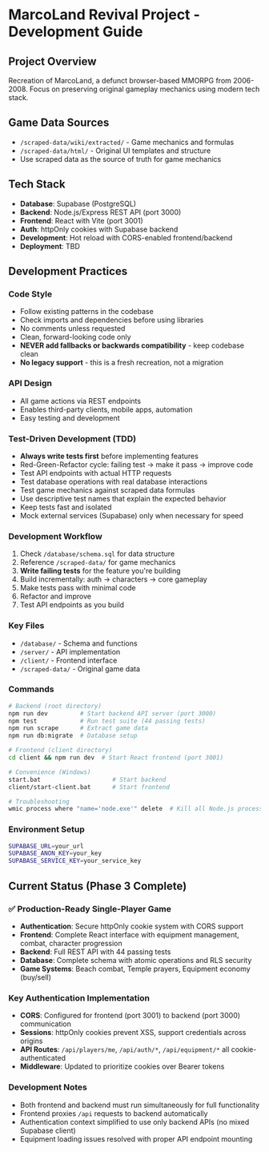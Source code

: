 # MarcoLand Revival Project - Development Guide

## Project Overview
Recreation of MarcoLand, a defunct browser-based MMORPG from 2006-2008. Focus on preserving original gameplay mechanics using modern tech stack.

## Game Data Sources
- `/scraped-data/wiki/extracted/` - Game mechanics and formulas
- `/scraped-data/html/` - Original UI templates and structure
- Use scraped data as the source of truth for game mechanics

## Tech Stack
- **Database**: Supabase (PostgreSQL)
- **Backend**: Node.js/Express REST API (port 3000)
- **Frontend**: React with Vite (port 3001)
- **Auth**: httpOnly cookies with Supabase backend
- **Development**: Hot reload with CORS-enabled frontend/backend
- **Deployment**: TBD

## Development Practices

### Code Style
- Follow existing patterns in the codebase
- Check imports and dependencies before using libraries
- No comments unless requested
- Clean, forward-looking code only
- **NEVER add fallbacks or backwards compatibility** - keep codebase clean
- **No legacy support** - this is a fresh recreation, not a migration

### API Design
- All game actions via REST endpoints
- Enables third-party clients, mobile apps, automation
- Easy testing and development

### Test-Driven Development (TDD)
- **Always write tests first** before implementing features
- Red-Green-Refactor cycle: failing test → make it pass → improve code
- Test API endpoints with actual HTTP requests
- Test database operations with real database interactions
- Test game mechanics against scraped data formulas
- Use descriptive test names that explain the expected behavior
- Keep tests fast and isolated
- Mock external services (Supabase) only when necessary for speed

### Development Workflow
1. Check `/database/schema.sql` for data structure
2. Reference `/scraped-data/` for game mechanics
3. **Write failing tests** for the feature you're building
4. Build incrementally: auth → characters → core gameplay
5. Make tests pass with minimal code
6. Refactor and improve
7. Test API endpoints as you build

### Key Files
- `/database/` - Schema and functions
- `/server/` - API implementation
- `/client/` - Frontend interface
- `/scraped-data/` - Original game data

### Commands
```bash
# Backend (root directory)
npm run dev         # Start backend API server (port 3000)
npm test            # Run test suite (44 passing tests)
npm run scrape      # Extract game data
npm run db:migrate  # Database setup

# Frontend (client directory)  
cd client && npm run dev  # Start React frontend (port 3001)

# Convenience (Windows)
start.bat                    # Start backend
client/start-client.bat      # Start frontend

# Troubleshooting
wmic process where "name='node.exe'" delete  # Kill all Node.js processes (Windows)
```

### Environment Setup
```bash
SUPABASE_URL=your_url
SUPABASE_ANON_KEY=your_key
SUPABASE_SERVICE_KEY=your_service_key
```

## Current Status (Phase 3 Complete)

### ✅ Production-Ready Single-Player Game
- **Authentication**: Secure httpOnly cookie system with CORS support
- **Frontend**: Complete React interface with equipment management, combat, character progression  
- **Backend**: Full REST API with 44 passing tests
- **Database**: Complete schema with atomic operations and RLS security
- **Game Systems**: Beach combat, Temple prayers, Equipment economy (buy/sell)

### Key Authentication Implementation
- **CORS**: Configured for frontend (port 3001) to backend (port 3000) communication
- **Sessions**: httpOnly cookies prevent XSS, support credentials across origins
- **API Routes**: `/api/players/me`, `/api/auth/*`, `/api/equipment/*` all cookie-authenticated
- **Middleware**: Updated to prioritize cookies over Bearer tokens

### Development Notes
- Both frontend and backend must run simultaneously for full functionality
- Frontend proxies `/api` requests to backend automatically
- Authentication context simplified to use only backend APIs (no mixed Supabase client)
- Equipment loading issues resolved with proper API endpoint mounting
